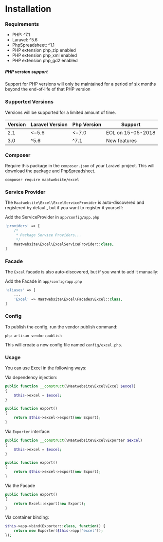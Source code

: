# Installation

### Requirements

* PHP: ^7.1
* Laravel: ^5.6
* PhpSpreadsheet: ^1.1
* PHP extension php_zip enabled
* PHP extension php_xml enabled
* PHP extension php_gd2 enabled

##### PHP version support
Support for PHP versions will only be maintained for a period of six months beyond the end-of-life of that PHP version

### Supported Versions

Versions will be supported for a limited amount of time.

| Version | Laravel Version | Php Version | Support |
|---- |----|----|----|
| 2.1 | <=5.6 | <=7.0 | EOL on 15-05-2018 |
| 3.0 | ^5.6 |  ^7.1 | New features |

### Composer

Require this package in the `composer.json` of your Laravel project. This will download the package and PhpSpreadsheet.

```
composer require maatwebsite/excel
```

### Service Provider

The `Maatwebsite\Excel\ExcelServiceProvider` is auto-discovered and registered by default, but if you want to register it yourself:

Add the ServiceProvider in `app/config/app.php`

```php
'providers' => [
    /*
     * Package Service Providers...
     */
    Maatwebsite\Excel\ExcelServiceProvider::class,
]
```

### Facade

The `Excel` facade is also auto-discovered, but if you want to add it manually:

Add the Facade in `app/config/app.php`

```php
'aliases' => [
    ...
    'Excel' => Maatwebsite\Excel\Facades\Excel::class,
]
```

### Config

To publish the config, run the vendor publish command:

```
php artisan vendor:publish
```

This will create a new config file named `config/excel.php`.

### Usage

You can use Excel in the following ways:

Via dependency injection:

```php
public function __construct(\Maatwebsite\Excel\Excel $excel)
{
    $this->excel = $excel;
}

public function export()
{
    return $this->excel->export(new Export);
}

```

Via `Exporter` interface:

```php
public function __construct(\Maatwebsite\Excel\Exporter $excel)
{
    $this->excel = $excel;
}

public function export()
{
    return $this->excel->export(new Export);
}

```

Via the Facade

```php
public function export()
{
    return Excel::export(new Export);
}
```

Via container binding:

```php
$this->app->bind(Exporter::class, function() {
    return new Exporter($this->app['excel']);
});
```
